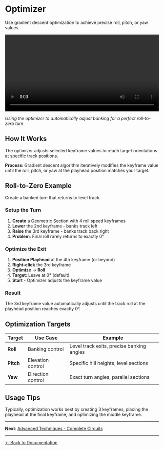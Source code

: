 # Optimizer

Use gradient descent optimization to achieve precise roll, pitch, or yaw values.

<video width="100%" controls>
  <source src="../images/roll-to-zero.mp4" type="video/mp4">
  Your browser does not support the video tag.
</video>

_Using the optimizer to automatically adjust banking for a perfect roll-to-zero turn_

## How It Works

The optimizer adjusts selected keyframe values to reach target orientations at specific track positions.

**Process**: Gradient descent algorithm iteratively modifies the keyframe value until the roll, pitch, or yaw at the playhead position matches your target.

## Roll-to-Zero Example

Create a banked turn that returns to level track.

### Setup the Turn

1. **Create** a Geometric Section with 4 roll speed keyframes
2. **Lower** the 2nd keyframe - banks track left
3. **Raise** the 3rd keyframe - banks track back right
4. **Problem**: Final roll rarely returns to exactly 0°

### Optimize the Exit

1. **Position Playhead** at the 4th keyframe (or beyond)
2. **Right-click** the 3rd keyframe
3. **Optimize** → **Roll**
4. **Target**: Leave at 0° (default)
5. **Start** - Optimizer adjusts the keyframe value

### Result

The 3rd keyframe value automatically adjusts until the track roll at the playhead position reaches exactly 0°.

## Optimization Targets

| Target    | Use Case          | Example                                   |
| --------- | ----------------- | ----------------------------------------- |
| **Roll**  | Banking control   | Level track exits, precise banking angles |
| **Pitch** | Elevation control | Specific hill heights, level sections     |
| **Yaw**   | Direction control | Exact turn angles, parallel sections      |

## Usage Tips

Typically, optimization works best by creating 3 keyframes, placing the playhead at the final keyframe, and optimizing the middle keyframe.

---

**Next**: [Advanced Techniques - Complete Circuits](complete-circuits.md)

---

[← Back to Documentation](../)
